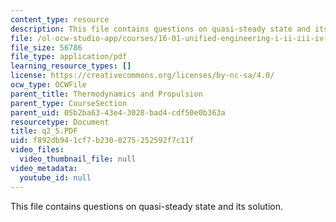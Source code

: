 ```yaml
---
content_type: resource
description: This file contains questions on quasi-steady state and its solution.
file: /ol-ocw-studio-app/courses/16-01-unified-engineering-i-ii-iii-iv-fall-2005-spring-2006/f892db941cf7b2300275252592f7c11f_q2_5.PDF
file_size: 56786
file_type: application/pdf
learning_resource_types: []
license: https://creativecommons.org/licenses/by-nc-sa/4.0/
ocw_type: OCWFile
parent_title: Thermodynamics and Propulsion
parent_type: CourseSection
parent_uid: 05b2ba63-43e4-3028-bad4-cdf50e0b363a
resourcetype: Document
title: q2_5.PDF
uid: f892db94-1cf7-b230-0275-252592f7c11f
video_files:
  video_thumbnail_file: null
video_metadata:
  youtube_id: null
---
```

This file contains questions on quasi-steady state and its solution.